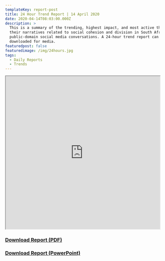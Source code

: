 ```yaml
---
templateKey: report-post
title: 24 Hour Trend Report | 14 April 2020
date: 2020-04-14T08:03:00.000Z
description: >
  This is a summary of the trending, highest impact, and most active themes and
  their narratives related to social cohesion and division in South African
  public-domain social media conversations. A 24-hour trend report can be
  downloaded for media.
featuredpost: false
featuredimage: /img/24hours.jpg
tags:
  - Daily Reports
  - Trends
---
```

<iframe src="https://drive.google.com/file/d/1WdtTEu_JcLgUxTyTTCU-KTQ-xrAaktom/preview" width="100%" height="500"></iframe>
<br> <a href="https://drive.google.com/u/0/uc?id=1WdtTEu_JcLgUxTyTTCU-KTQ-xrAaktom&export=download" target="blank"><h3><strong>Download Report (PDF)</h3></strong></a><a href="https://docs.google.com/presentation/d/1T_KXc0NGOd_Dsckzi4vs8DHMWzwsL7bQyt_JMqjKRkY/edit?usp=sharing" target="blank"><h3><strong>Download Report (PowerPoint)</h3></strong></a>